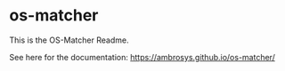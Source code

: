 # os-matcher

This is the OS-Matcher Readme.

See here for the documentation: https://ambrosys.github.io/os-matcher/
